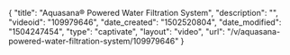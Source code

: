 {
    "title": "Aquasana&reg; Powered Water Filtration System",
    "description": "",
    "videoid": "109979646",
    "date_created": "1502520804",
    "date_modified": "1504247454",
    "type": "captivate",
    "layout": "video",
    "url": "\/v\/aquasana-powered-water-filtration-system\/109979646"
}